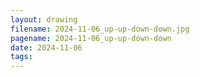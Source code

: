 ```yaml
---
layout: drawing
filename: 2024-11-06_up-up-down-down.jpg
pagename: 2024-11-06_up-up-down-down
date: 2024-11-06
tags:
---
```

